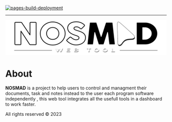 [![pages-build-deployment](https://github.com/Richardson94/NOSMAD-project/actions/workflows/pages/pages-build-deployment/badge.svg)](https://github.com/Richardson94/NOSMAD-project/actions/workflows/pages/pages-build-deployment)
<hr>
<img src="./images/NOSMAD_logo.png">

# About

<strong>NOSMAD</strong> is a project to help users to control and managment their documents, task and notes instead to the user each program software independently , this web tool integrates all the usefull tools in a dashboard to work faster.

All rights reserved © 2023
